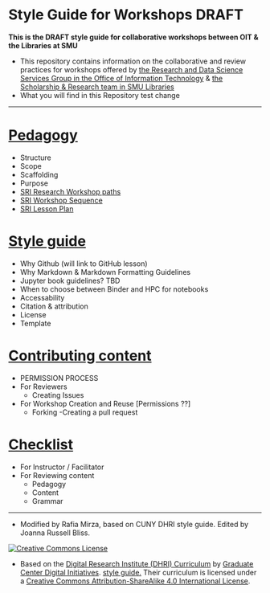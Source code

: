 
 # Style Guide for Workshops **DRAFT** 

**This is the DRAFT style guide for collaborative workshops between OIT & the Libraries at SMU**

* This repository contains information on the collaborative and review practices for workshops offered by [the Research and Data Science Services Group in the Office of Information Technology](https://www.smu.edu/OIT/research) & [the Scholarship & Research team in SMU Libraries](https://www.smu.edu/libraries/scholarship)
* What you will find in this Repository
test change
-----

# [Pedagogy](/sections/pedagogy.md)  
- Structure
- Scope
- Scaffolding
- Purpose
- [SRI Research Workshop paths](https://smu.box.com/s/gzi8ff8i618s5q11kc5uj76ki0ipvwnc)
- [SRI Workshop Sequence](https://smu.box.com/s/hvfhxuprjf57of5a1kbr9znwapisdrq6)
- [SRI Lesson Plan](https://smu.box.com/s/h33v2zirqovrt4e3d47qiij110qqlm48) 

# [Style guide](/sections/style_guide.md)  
- Why Github (will link to GitHub lesson) 
- Why Markdown & Markdown Formatting Guidelines
- Jupyter book guidelines? TBD
- When to choose between Binder and HPC for notebooks
- Accessability 
- Citation & attribution 
- License
- Template
  
# [Contributing content](/sections/contributing.md) 
- PERMISSION PROCESS 
- For Reviewers
  - Creating Issues
- For Workshop Creation and Reuse [Permissions ??]
  - Forking
  -Creating a pull request

# [Checklist](/sections/checklist.md)  
- For Instructor / Facilitator 
- For Reviewing content
    - Pedagogy
    - Content 
    - Grammar



-----

* Modified by Rafia Mirza, based on CUNY DHRI style guide. Edited by Joanna Russell Bliss.  

[![Creative Commons License](https://i.creativecommons.org/l/by-sa/4.0/88x31.png)](http://creativecommons.org/licenses/by-sa/4.0/)  

* Based on the [Digital Research Institute (DHRI) Curriculum](https://github.com/DHRI-Curriculum) by [Graduate Center Digital Initiatives](https://gcdi.commons.gc.cuny.edu/). [style guide.](https://github.com/DHRI-Curriculum/guide) Their curriculum is licensed under a [Creative Commons Attribution-ShareAlike 4.0 International License](http://creativecommons.org/licenses/by-sa/4.0/). 
